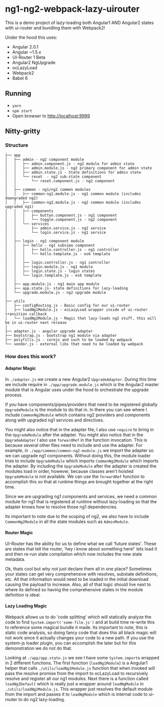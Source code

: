# ng1-ng2-webpack-lazy-uirouter

This is a demo project of lazy-loading both Angular1 AND Angular2 states with ui-router
and bundling them with Webpack2!

Under the hood this uses:
- Angular 2.0.1
- Angular ~1.5.x
- UI-Router 1 Beta
- Angular2 NgUpgrade
- ocLazyLoad
- Webpack2
- Babel 6

## Running
- `yarn`
- `npm start`
- Open browser to [http://localhost:9999](http://localhost:9999)

## Nitty-gritty
### Structure
```
├── app
│   ├── admin - ng2 component module
│   │   ├── admin.component.js - ng2 module for admin state
│   │   ├── admin.module.js - ng2 primary component for admin state
│   │   ├── admin.state.js - State definitions for admin state
│   │   └── reset  - ng2 sub-state component
│   │       └── reset.component.js - ng2 component
│   │
│   ├── common - ng1/ng2 common modules
│   │   ├── common-ng1.module.js - ng1 common module (includes downgraded ng2)
│   │   ├── common-ng2.module.js - ng2 common module (includes upgraded ng1)
│   │   ├── components
│   │   │   ├── button.component.js - ng1 component
│   │   │   └── toggle.component.js - ng2 component
│   │   └── services
│   │       ├── admin.service.js - ng2 service
│   │       └── login.service.js - ng1 service
│   │
│   ├── login - ng1 component module
│   │   ├── hello - ng1 subview component
│   │   │   ├── hello.controller.js - ng1 controller
│   │   │   └── hello.template.js - es6 template
│   │   │
│   │   ├── login.controller.js - ng1 controller
│   │   ├── login.module.js - ng1 module
│   │   ├── login.state.js - login states
│   │   └── login.template.js - es6 template
│   │
│   ├── app.module.js - ng1 main app module
│   ├── app.state.js- state definitions for lazy-loading
│   └── upgrade.module.js - ng2 upgrade module
│
├── utils
│   ├── configRouting.js - Basic config for our ui-router
│   ├── loadNg1Module.js - ocLazyLoad wrapper inside of ui-router transition callback
│   └── loadNg2Module.js - Magic that lazy-loads ng2 stuff, this will be in ui-router next release
│
├── adapter.js - angular upgrade adapter
├── bootstrap.js - bootstrap ng1 module via adapter
├── polyfills.js - corejs and such to be loaded by webpack
└── vendor.js - external libs that need to be loaded by webpack
```

### How does this work?

#### Adapter Magic
In `./adapter.js` we create a new Angular2 `UpgradeAdapter`. During this time we include
require in `./app/upgrade.module.js` which is the Angular2 master module that is
Angular uses under the hood to orchestrate the upgrade process.

If you have components/pipes/providers that need to be registered globally
`UpgradeModule` is the module to do that in. In there you can see where I include
`CommonNg2Module` which contains ng2 providers and components along with
upgraded ng1 services and directives.

You might also notice that in the adapter file, I also use `require` to bring
in the `UpgradeModule` after the adapter. You might also notice that in the
`UpgradeAdapter` I also use `forwardRef` in the function invocation. This is because
several other files need to include and use the adapter. For example, in `./app/common/common-ng2-module.js`
we import the adapter so we can upgrade ng1 components. Without doing this, the module loader
tries to include `UpgradeModule` which imports `CommonNg2Module` which imports the adapter.
By including the `UpgradeModule` after the adapter is created the modules load in order, however,
because classes aren't hoisted `UpgradeModule` is not available. We can use the `forwardRef` function
to accomplish this so that at runtime things are brought together at the right time.

Since we are upgrading ng1 components and services, we need a common module for ng1 that is
registered at runtime without lazy-loading so that the adapter knows how to resolve
those ng1 dependencies.

Its important to note due to the scoping of ng2, we also have to include `CommonNg2Module`
in all the state modules such as `AdminModule`.

#### Router Magic
UI-Router has the ability for us to define what we call 'future states'. These are states
that tell the router, 'hey i know about something here!' lets load it and then re-run state compilation
which now includes the new state metadata.

Ok, thats cool but why not just declare them all in one place? Sometimes your states can get very
comprehensive with resolves, substate definitions, etc. All that information would need to be loaded
in the initial download causing the payload to increase. Also, all of that logic should live next
to where its defined so having the comprehensive states in the module definition is ideal.

#### Lazy Loading Magic
Webpack allows us to do 'code splitting' which will statically analyze the code to find
`System.import('some-file.js')` and at build time re-write this to reference some magical
bundle it made. Its important to note, this is static code analysis, so doing fancy code
that does this all black magic will not work since it actually changes your code to a new path.
If you use the system-js loader plugin, you can accomplish the later but for this demonstration
we do not do that.

Looking at `./app/app.state.js` we see I have some `System.import`s wrapped in 2 different
functions. The first function (`loadNg1Module`) is a Angular1 helper that calls `./utils/loadNg1Module.js` function
that when invoked will pass the resolve promise from the import to ocLazyLoad to recursively
resolve and register all our ng1 modules. Next there is a function called `loadNg2Default` which is
really just a wrapper around `loadNgModule` in `./utils/loadNg2Module.js`. This wrapper just
resolves the default module from the import and passes it to `loadNgModule` which is internal
code to ui-router to do ng2 lazy-loading.
